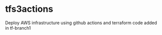 # tfs3actions
Deploy AWS infrastructure using github actions and terraform
code added in tf-branch1
